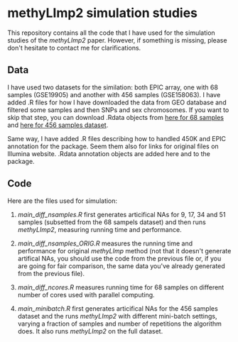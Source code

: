 # methyLImp2 simulation studies
This repository contains all the code that I have used for the simulation studies of the _methyLImp2_ paper. However, if something is missing, please don't hesitate to contact me for clarifications.

## Data
I have used two datasets for the similation: both EPIC array, one with 68 samples (GSE19905) and another with 456 samples (GSE158063). I have added .R files for how I have downloaded the data from GEO database and filtered some samples and then SNPs and sex chromosomes. If you want to skip that step, you can download .Rdata objects from [here for 68 samples](https://uio-my.sharepoint.com/:u:/g/personal/annapla_uio_no/ESgSg-uSDJJNnXUSJ8hB3vIBv2cSZROFXp6WQUelomjpYw?e=IjMyT7) and [here for 456 samples dataset](https://uio-my.sharepoint.com/:u:/g/personal/annapla_uio_no/ERIX6SObMspBoUKSoj6xKlQByKnnpdn2_qyRTBZdN_YCsA?e=gdwHoQ).

Same way, I have added .R files describing how to handled 450K and EPIC annotation for the package. Seem them also for links for original files on Illumina website. .Rdata annotation objects are added here and to the package.

## Code

Here are the files used for simulation:

1. _main_diff_nsamples.R_ first generates articifical NAs for 9, 17, 34 and 51 samples (subsetted from the 68 sampels dataset) and then runs _methyLImp2_, measuring running time and performance.

2. _main_diff_nsamples_ORIG.R_ measures the running time and performance for original _methyLImp_ method (not that it doesn't generate artifical NAs, you should use the code from the previous file or, if you are going for fair comparison, the same data you've already generated from the previous file).

3. _main_diff_ncores.R_ measures running time for 68 samples on different number of cores used with parallel computing.

4. _main_minibatch.R_ first generates articifical NAs for the 456 samples dataset and the runs _methyLImp2_ with different mini-batch settings, varying a fraction of samples and number of repetitions the algorithm does. It also runs _methyLImp2_ on the full dataset. 


